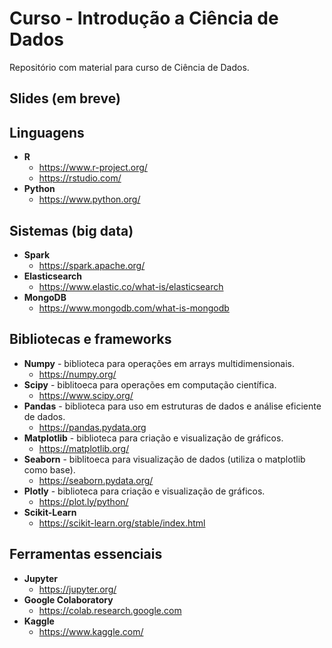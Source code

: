 # Curso - Introdução a Ciência de Dados

Repositório com material para curso de Ciência de Dados.


## Slides (em breve)

## Linguagens

- **R**
  - https://www.r-project.org/ 
  - https://rstudio.com/ 
- **Python**
  - https://www.python.org/ 


## Sistemas (big data)

- **Spark**
  - https://spark.apache.org/ 
- **Elasticsearch**
  - https://www.elastic.co/what-is/elasticsearch
- **MongoDB**
  - https://www.mongodb.com/what-is-mongodb 

## Bibliotecas e frameworks

- **Numpy** - biblioteca para operações em arrays multidimensionais.
  - https://numpy.org/ 
- **Scipy** - biblitoeca para operações em computação científica. 
  - https://www.scipy.org/ 
- **Pandas** - biblioteca para uso em estruturas de dados e análise eficiente de dados.
  - https://pandas.pydata.org
- **Matplotlib** - biblioteca para criação e visualização de gráficos.
  - https://matplotlib.org/ 
- **Seaborn** - biblitoeca para visualização de dados (utiliza o matplotlib como base).
  - https://seaborn.pydata.org/ 
- **Plotly** - biblioteca para criação e visualização de gráficos.
  - https://plot.ly/python/ 
- **Scikit-Learn**
  - https://scikit-learn.org/stable/index.html 

## Ferramentas essenciais

- **Jupyter**
  - https://jupyter.org/ 
- **Google Colaboratory**
  - https://colab.research.google.com 
- **Kaggle**
  - https://www.kaggle.com/ 




